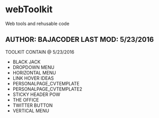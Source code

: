 # webToolkit
Web tools and rehusable code

AUTHOR: BAJACODER
LAST MOD: 5/23/2016
-------------------------------------------------

TOOLKIT CONTAIN @ 5/23/2016

- BLACK JACK
- DROPDOWN MENU
- HORIZONTAL MENU
- LINK HOVER IDEAS
- PERSONALPAGE_CVTEMPLATE
- PERSONALPAGE_CVTEMPLATE2
- STICKY HEADER POW
- THE OFFICE
- TWITTER BUTTON
- VERTICAL MENU




